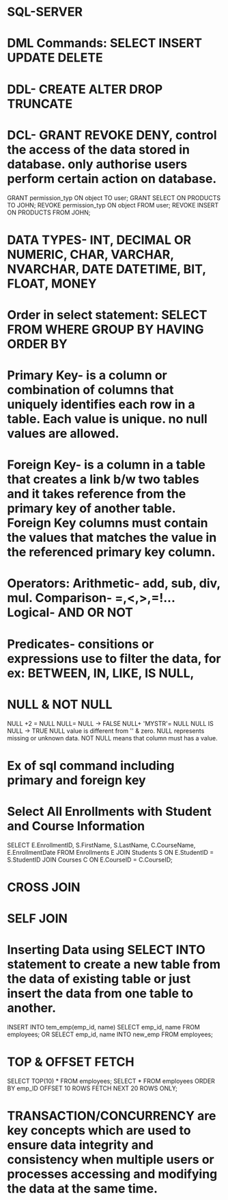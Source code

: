 # SQL-SERVER
# DML Commands: SELECT INSERT UPDATE DELETE
# DDL- CREATE ALTER DROP TRUNCATE
# DCL- GRANT REVOKE DENY, control the access of the data stored in database. only authorise users perform certain action on database.
GRANT permission_typ ON object TO user; GRANT SELECT ON PRODUCTS TO JOHN;
REVOKE permission_typ ON object FROM user; REVOKE INSERT ON PRODUCTS FROM JOHN;

# DATA TYPES- INT, DECIMAL OR NUMERIC, CHAR, VARCHAR, NVARCHAR, DATE DATETIME, BIT, FLOAT, MONEY

# Order in select statement: SELECT FROM WHERE GROUP BY HAVING ORDER BY

# Primary Key- is a column or combination of columns that uniquely identifies each row in a table. Each value is unique. no null values are allowed.

# Foreign Key- is a column in a table that creates a link b/w two tables and it takes reference from the primary key of another table. Foreign Key columns must contain the values that matches the value in the referenced primary key column.

# Operators: Arithmetic- add, sub, div, mul.   Comparison- =,<,>,=!...    Logical- AND OR NOT

# Predicates- consitions or expressions use to filter the data, for ex: BETWEEN, IN, LIKE, IS NULL, 

# NULL & NOT NULL
NULL +2 = NULL
NULL= NULL -> FALSE
NULL+ 'MYSTR'= NULL
NULL IS NULL -> TRUE
NULL value is different from '' & zero. NULL represents missing or unknown data.
NOT NULL means that column must has a value.

# Ex of sql command including primary and foreign key
# Select All Enrollments with Student and Course Information
SELECT E.EnrollmentID, S.FirstName, S.LastName, C.CourseName,
E.EnrollmentDate
FROM Enrollments E
JOIN Students S ON E.StudentID = S.StudentID
JOIN Courses C ON E.CourseID = C.CourseID;

# CROSS JOIN

# SELF JOIN

# Inserting Data using SELECT INTO statement to create a new table from the data of existing table or just insert the data from one table to another.
INSERT INTO tem_emp(emp_id, name)
SELECT emp_id, name FROM employees;
OR
SELECT emp_id, name INTO new_emp FROM employees;

# TOP & OFFSET FETCH
SELECT TOP(10) * FROM employees;
SELECT * FROM employees ORDER BY emp_ID OFFSET 10 ROWS FETCH NEXT 20 ROWS ONLY;

# TRANSACTION/CONCURRENCY are key concepts which are used to ensure data integrity and consistency when multiple users or processes accessing and modifying the data at the same time.



